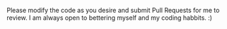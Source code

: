 Please modify the code as you desire and submit Pull Requests for me to review. I am always open to bettering myself and my coding habbits. :)
